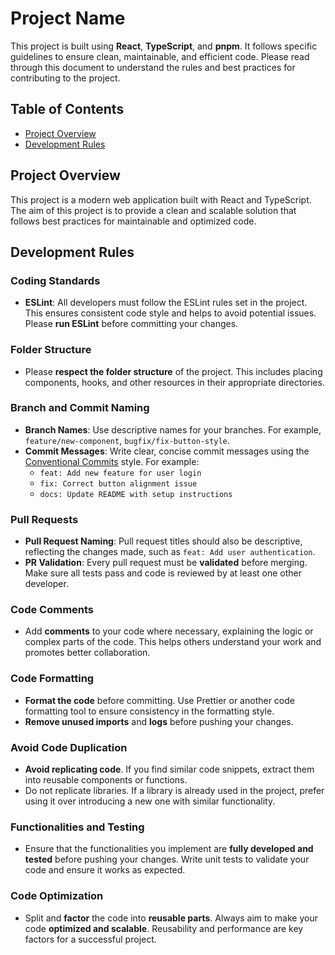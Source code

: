 # Project Name

This project is built using **React**, **TypeScript**, and **pnpm**. It follows specific guidelines to ensure clean, maintainable, and efficient code. Please read through this document to understand the rules and best practices for contributing to the project.

## Table of Contents

- [Project Overview](#project-overview)
- [Development Rules](#development-rules)

## Project Overview

This project is a modern web application built with React and TypeScript. The aim of this project is to provide a clean and scalable solution that follows best practices for maintainable and optimized code.

## Development Rules

### Coding Standards
- **ESLint**: All developers must follow the ESLint rules set in the project. This ensures consistent code style and helps to avoid potential issues. Please **run ESLint** before committing your changes.
  
### Folder Structure
- Please **respect the folder structure** of the project. This includes placing components, hooks, and other resources in their appropriate directories.

### Branch and Commit Naming
- **Branch Names**: Use descriptive names for your branches. For example, `feature/new-component`, `bugfix/fix-button-style`.
- **Commit Messages**: Write clear, concise commit messages using the [Conventional Commits](https://www.conventionalcommits.org) style. For example:
  - `feat: Add new feature for user login`
  - `fix: Correct button alignment issue`
  - `docs: Update README with setup instructions`

### Pull Requests
- **Pull Request Naming**: Pull request titles should also be descriptive, reflecting the changes made, such as `feat: Add user authentication`.
- **PR Validation**: Every pull request must be **validated** before merging. Make sure all tests pass and code is reviewed by at least one other developer.

### Code Comments
- Add **comments** to your code where necessary, explaining the logic or complex parts of the code. This helps others understand your work and promotes better collaboration.

### Code Formatting
- **Format the code** before committing. Use Prettier or another code formatting tool to ensure consistency in the formatting style.
- **Remove unused imports** and **logs** before pushing your changes.

### Avoid Code Duplication
- **Avoid replicating code**. If you find similar code snippets, extract them into reusable components or functions.
- Do not replicate libraries. If a library is already used in the project, prefer using it over introducing a new one with similar functionality.

### Functionalities and Testing
- Ensure that the functionalities you implement are **fully developed and tested** before pushing your changes. Write unit tests to validate your code and ensure it works as expected.

### Code Optimization
- Split and **factor** the code into **reusable parts**. Always aim to make your code **optimized and scalable**. Reusability and performance are key factors for a successful project.


